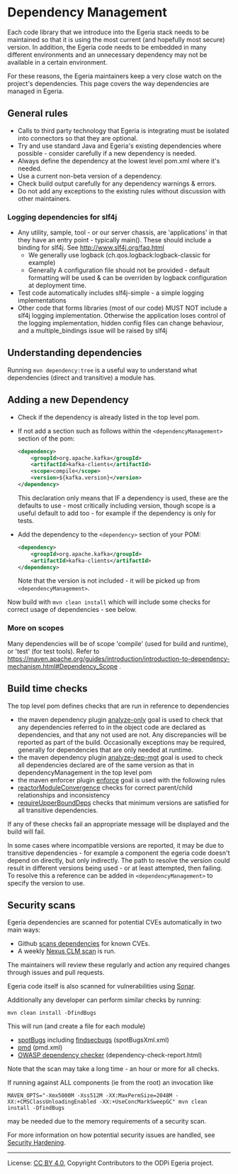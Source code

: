 <!-- SPDX-License-Identifier: CC-BY-4.0 -->
<!-- Copyright Contributors to the ODPi Egeria project. -->

# Dependency Management

Each code library that we introduce into the Egeria stack needs to be maintained so that it is using the
most current (and hopefully most secure) version.  In addition,
the Egeria code needs to be embedded in many different environments and
an unnecessary dependency may not be available in a certain environment.

For these reasons, the Egeria maintainers keep a very close watch on the project's dependencies.
This page covers the way dependencies are managed in Egeria.

## General rules

* Calls to third party technology that Egeria is integrating must be isolated into connectors so that they are optional.
* Try and use standard Java and Egeria's existing dependencies where possible - consider carefully if a new dependency is needed.
* Always define the dependency at the lowest level pom.xml where it's needed.
* Use a current non-beta version of a dependency.
* Check build output carefully for any dependency warnings & errors.
* Do not add any exceptions to the existing rules without discussion with other maintainers.

### Logging dependencies for slf4j

* Any utility, sample, tool - or our server chassis, are 'applications' in that they have an entry point - typically main(). These should include a binding for slf4j. See http://www.slf4j.org/faq.html
  * We generally use logback (ch.qos.logback:logback-classic for example)
  * Generally A configuration file should not be provided - default formatting will be used & can be overriden by logback configuration at deployment time.
* Test code automatically includes slf4j-simple - a simple logging implementations
* Other code that forms libraries (most of our code) MUST NOT include a slf4j logging implementation. Otherwise the application loses control of the logging implementation, hidden config files can change behaviour, and a multiple_bindings issue will be raised by slf4j

## Understanding dependencies

Running `mvn dependency:tree` is a useful way to understand what dependencies (direct and transitive) a module has.

## Adding a new Dependency

* Check if the dependency is already listed in the top level pom.
* If not add a section such as follows within the `<dependencyManagement>` section of the pom:
    ```xml
    <dependency>
        <groupId>org.apache.kafka</groupId>
        <artifactId>kafka-clients</artifactId>
        <scope>compile</scope>
        <version>${kafka.version}</version>
    </dependency>
    ```
    This declaration only means that IF a dependency is used, these are the defaults to use - most critically including version, though scope is a useful default to add too - for example if the dependency is only for tests.

* Add the dependency to the `<dependency>` section of your POM:
    ```xml
    <dependency>
        <groupId>org.apache.kafka</groupId>
        <artifactId>kafka-clients</artifactId>
    </dependency>
    ```
    Note that the version is not included - it will be picked up from `<dependencyManagement>`.

Now build with `mvn clean install` which will include some checks for correct usage of dependencies - see below.

### More on scopes

Many dependencies will be of scope 'compile' (used for build and runtime), or 'test' (for test tools). Refer to https://maven.apache.org/guides/introduction/introduction-to-dependency-mechanism.html#Dependency_Scope .

## Build time checks

The top level pom defines checks that are run in reference to dependencies

* the maven dependency plugin [analyze-only](https://maven.apache.org/plugins/maven-dependency-plugin/analyze-only-mojo.html) goal is used to check that any dependencies referred to in the object code are declared as dependencies, and that any not used are not. Any discrepancies will be reported as part of the build. Occasionally exceptions may be required, generally for dependencies that are only needed at runtime.
* the maven dependency plugin [analyze-dep-mgt](https://maven.apache.org/plugins/maven-dependency-plugin/analyze-dep-mgt-mojo.html) goal is used to check all dependencies declared are of the same version as that in dependencyManagement in the top level pom
* the maven enforcer plugin [enforce](https://maven.apache.org/enforcer/maven-enforcer-plugin/enforce-mojo.html) goal is used with  the following rules
* [reactorModuleConvergence](https://maven.apache.org/enforcer/enforcer-rules/reactorModuleConvergence.html) checks for correct parent/child relationships and inconsistency
* [requireUpperBoundDeps](https://maven.apache.org/enforcer/enforcer-rules/requireUpperBoundDeps.html) checks that minimum versions are satisfied for all transitive dependencies.

If any of these checks fail an appropriate message will be displayed and the build will fail.

In some cases where incompatible versions are reported, it may be due to transitive dependencies - for example a component the egeria code doesn't depend on directly, but only indirectly. The path to resolve the version could result in different versions being used - or at least attempted, then failing. To resolve this a reference can be added in `<dependencyManagement>` to specify the version to use.

## Security scans

Egeria dependencies are scanned for potential CVEs automatically in two main ways:

* Github [scans dependencies](https://help.github.com/en/articles/about-security-alerts-for-vulnerable-dependencies) for known CVEs.
* A weekly [Nexus CLM scan](https://nexus-iq.wl.linuxfoundation.org/assets/index.html#/reports/odpi-egeria/) is run.

The maintainers will review these regularly and action any required changes through issues and pull requests.

Egeria code itself is also scanned for vulnerabilities using [Sonar](https://sonarcloud.io/dashboard?id=odpi_egeria).

Additionally any developer can perform similar checks by running:

```
mvn clean install -DfindBugs
```

This will run (and create a file for each module)
 * [spotBugs](https://spotbugs.github.io/spotbugs-maven-plugin/index.html) including [findsecbugs](https://find-sec-bugs.github.io/) (spotBugsXml.xml)
 * [pmd](https://maven.apache.org/plugins/maven-pmd-plugin/) (pmd.xml)
 * [OWASP dependency checker](https://jeremylong.github.io/DependencyCheck/dependency-check-maven/) (dependency-check-report.html)

Note that the scan may take a long time - an hour or more for all checks.

If running against ALL components (ie from the root) an invocation like

```
MAVEN_OPTS="-Xmx5000M -Xss512M -XX:MaxPermSize=2048M -XX:+CMSClassUnloadingEnabled -XX:+UseConcMarkSweepGC" mvn clean install -DfindBugs 
```

may be needed due to the memory requirements of a security scan.

For more information on how potential security issues are handled, see [Security Hardening](Security-Hardening.md).

----
License: [CC BY 4.0](https://creativecommons.org/licenses/by/4.0/),
Copyright Contributors to the ODPi Egeria project.

